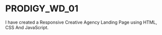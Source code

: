 # PRODIGY_WD_01
I have created a Responsive Creative Agency Landing Page using HTML, CSS And JavaScript.
